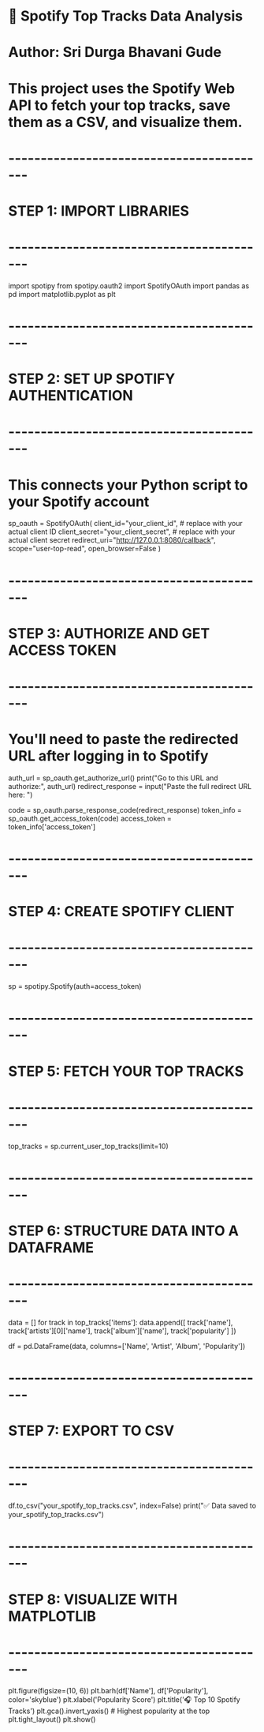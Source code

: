 # 🎵 Spotify Top Tracks Data Analysis
# Author: Sri Durga Bhavani Gude
# This project uses the Spotify Web API to fetch your top tracks, save them as a CSV, and visualize them.

# -----------------------------------------
# STEP 1: IMPORT LIBRARIES
# -----------------------------------------
import spotipy
from spotipy.oauth2 import SpotifyOAuth
import pandas as pd
import matplotlib.pyplot as plt

# -----------------------------------------
# STEP 2: SET UP SPOTIFY AUTHENTICATION
# -----------------------------------------
# This connects your Python script to your Spotify account
sp_oauth = SpotifyOAuth(
    client_id="your_client_id",              # replace with your actual client ID
    client_secret="your_client_secret",      # replace with your actual client secret
    redirect_uri="http://127.0.0.1:8080/callback",
    scope="user-top-read",
    open_browser=False
)

# -----------------------------------------
# STEP 3: AUTHORIZE AND GET ACCESS TOKEN
# -----------------------------------------
# You'll need to paste the redirected URL after logging in to Spotify
auth_url = sp_oauth.get_authorize_url()
print("Go to this URL and authorize:", auth_url)
redirect_response = input("Paste the full redirect URL here: ")

code = sp_oauth.parse_response_code(redirect_response)
token_info = sp_oauth.get_access_token(code)
access_token = token_info['access_token']

# -----------------------------------------
# STEP 4: CREATE SPOTIFY CLIENT
# -----------------------------------------
sp = spotipy.Spotify(auth=access_token)

# -----------------------------------------
# STEP 5: FETCH YOUR TOP TRACKS
# -----------------------------------------
top_tracks = sp.current_user_top_tracks(limit=10)

# -----------------------------------------
# STEP 6: STRUCTURE DATA INTO A DATAFRAME
# -----------------------------------------
data = []
for track in top_tracks['items']:
    data.append([
        track['name'],
        track['artists'][0]['name'],
        track['album']['name'],
        track['popularity']
    ])

df = pd.DataFrame(data, columns=['Name', 'Artist', 'Album', 'Popularity'])

# -----------------------------------------
# STEP 7: EXPORT TO CSV
# -----------------------------------------
df.to_csv("your_spotify_top_tracks.csv", index=False)
print("✅ Data saved to your_spotify_top_tracks.csv")

# -----------------------------------------
# STEP 8: VISUALIZE WITH MATPLOTLIB
# -----------------------------------------
plt.figure(figsize=(10, 6))
plt.barh(df['Name'], df['Popularity'], color='skyblue')
plt.xlabel('Popularity Score')
plt.title('🎧 Top 10 Spotify Tracks')
plt.gca().invert_yaxis()  # Highest popularity at the top
plt.tight_layout()
plt.show()
